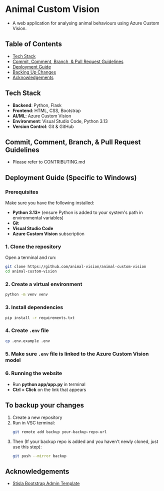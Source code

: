 # Animal Custom Vision
- A web application for analysing animal behaviours using Azure Custom Vision.

## Table of Contents
- [Tech Stack](#tech-stack)
- [Commit, Comment, Branch, & Pull Request Guidelines](#commit-comment-branch--pull-request-guidelines)
- [Deployment Guide](#deployment-guide-specific-to-windows)
- [Backing Up Changes](#to-backup-your-changes)
- [Acknowledgements](#acknowledgements)

## Tech Stack
- **Backend**: Python, Flask  
- **Frontend**: HTML, CSS, Bootstrap  
- **AI/ML**: Azure Custom Vision  
- **Environment**: Visual Studio Code, Python 3.13  
- **Version Control**: Git & GitHub

## Commit, Comment, Branch, & Pull Request Guidelines
- Please refer to CONTRIBUTING.md

## Deployment Guide (Specific to Windows)

### Prerequisites
Make sure you have the following installed:
- **Python 3.13+** (ensure Python is added to your system's path in environmental variables)
- **Git**
- **Visual Studio Code**
- **Azure Custom Vision** subscription

### 1. Clone the repository
Open a terminal and run:
```sh
git clone https://github.com/animal-vision/animal-custom-vision
cd animal-custom-vision
```

### 2. Create a virtual environment
```sh
python -m venv venv
```
  
### 3. Install dependencies
```sh
pip install -r requirements.txt
```

### 4. Create `.env` file
```sh
cp .env.example .env
```

### 5. Make sure `.env` file is linked to the Azure Custom Vision model

### 6. Running the website
- Run **python app/app.py** in terminal
- **Ctrl + Click** on the link that appears

## To backup your changes
1. Create a new repository
2. Run in VSC terminal:
   ```sh
   git remote add backup your-backup-repo-url
   ```
3. Then (If your backup repo is added and you haven't newly cloned, just use this step):
   ```sh
   git push --mirror backup
   ```
   
## Acknowledgements
- [Stisla Bootstrap Admin Template](https://github.com/antheiz/stisla-flask)
